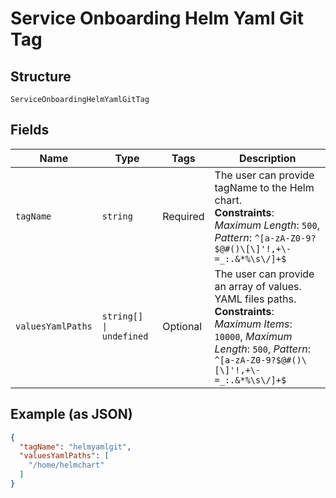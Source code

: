 
# Service Onboarding Helm Yaml Git Tag

## Structure

`ServiceOnboardingHelmYamlGitTag`

## Fields

| Name | Type | Tags | Description |
|  --- | --- | --- | --- |
| `tagName` | `string` | Required | The user can provide tagName to the Helm chart.<br>**Constraints**: *Maximum Length*: `500`, *Pattern*: `^[a-zA-Z0-9?$@#()\[\]'!,+\-=_:.&*%\s\/]+$` |
| `valuesYamlPaths` | `string[] \| undefined` | Optional | The user can provide an array of values. YAML files paths.<br>**Constraints**: *Maximum Items*: `10000`, *Maximum Length*: `500`, *Pattern*: `^[a-zA-Z0-9?$@#()\[\]'!,+\-=_:.&*%\s\/]+$` |

## Example (as JSON)

```json
{
  "tagName": "helmyamlgit",
  "valuesYamlPaths": [
    "/home/helmchart"
  ]
}
```

